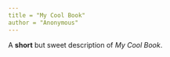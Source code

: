 ```yaml
---
title = "My Cool Book"
author = "Anonymous"
---
```


A **short** but sweet description of _My Cool Book_.